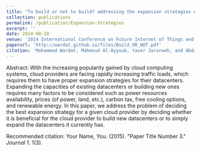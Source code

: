 ```yaml
---
title: "To build or not to build? addressing the expansion strategies of cloud providers"
collection: publications
permalink: /publication/Expansion-Strategies
excerpt: ''
date: 2014-08-28
venue: '2014 International Conference on Future Internet of Things and Cloud (FiCloud 2014): Barcelona, Spain'
paperurl: 'http://wardat.github.io/files/Build_OR_NOT.pdf'
citation: 'Mohammad Wardat, Mahmoud Al-Ayyoub, Yaser Jararweh, and Abdallah A. Khreishah. "To build or not to build? addressing the expansion strategies of cloud providers." 2014 International Conference on Future Internet of Things and Cloud. IEEE, 2014.'
---
```

Abstract: With the increasing popularity gained by cloud computing systems, cloud providers are facing rapidly increasing traffic loads, which requires them to have proper expansion strategies for their datacenters. Expanding the capacities of existing datacenters or building new ones requires many factors to be considered such as power resources availability, prices (of power, land, etc.), carbon tax, free cooling options, and renewable energy. In this paper, we address the problem of deciding the best expansion strategy for a given cloud provider by deciding whether it is beneficial for the cloud provider to build new datacenters or to simply expand the datacenters it currently has.

<!-- [Download paper here](http://wardat.github.io/files/Build_OR_NOT.pdf) -->

Recommended citation: Your Name, You. (2015). "Paper Title Number 3." <i>Journal 1</i>. 1(3).